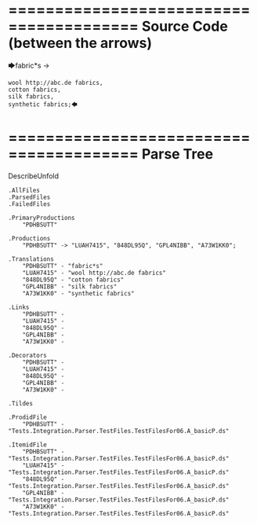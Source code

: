 ========================================
Source Code (between the arrows)
========================================

🡆fabric*s ->

	wool http://abc.de fabrics,
	cotton fabrics,
	silk fabrics,
	synthetic fabrics;🡄

========================================
Parse Tree
========================================
DescribeUnfold

    .AllFiles
    .ParsedFiles
    .FailedFiles

    .PrimaryProductions
        "PDHBSUTT" 

    .Productions
        "PDHBSUTT" -> "LUAH7415", "848DL95Q", "GPL4NIBB", "A73W1KK0";

    .Translations
        "PDHBSUTT" - "fabric*s"
        "LUAH7415" - "wool http://abc.de fabrics"
        "848DL95Q" - "cotton fabrics"
        "GPL4NIBB" - "silk fabrics"
        "A73W1KK0" - "synthetic fabrics"

    .Links
        "PDHBSUTT" - 
        "LUAH7415" - 
        "848DL95Q" - 
        "GPL4NIBB" - 
        "A73W1KK0" - 

    .Decorators
        "PDHBSUTT" - 
        "LUAH7415" - 
        "848DL95Q" - 
        "GPL4NIBB" - 
        "A73W1KK0" - 

    .Tildes

    .ProdidFile
        "PDHBSUTT" - "Tests.Integration.Parser.TestFiles.TestFilesFor06.A_basicP.ds"

    .ItemidFile
        "PDHBSUTT" - "Tests.Integration.Parser.TestFiles.TestFilesFor06.A_basicP.ds"
        "LUAH7415" - "Tests.Integration.Parser.TestFiles.TestFilesFor06.A_basicP.ds"
        "848DL95Q" - "Tests.Integration.Parser.TestFiles.TestFilesFor06.A_basicP.ds"
        "GPL4NIBB" - "Tests.Integration.Parser.TestFiles.TestFilesFor06.A_basicP.ds"
        "A73W1KK0" - "Tests.Integration.Parser.TestFiles.TestFilesFor06.A_basicP.ds"

